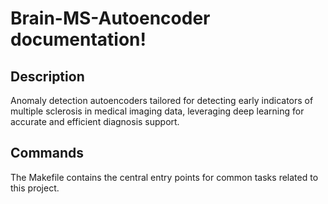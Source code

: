 # Brain-MS-Autoencoder documentation!

## Description

Anomaly detection autoencoders tailored for detecting early indicators of multiple sclerosis in medical imaging data, leveraging deep learning for accurate and efficient diagnosis support.

## Commands

The Makefile contains the central entry points for common tasks related to this project.

